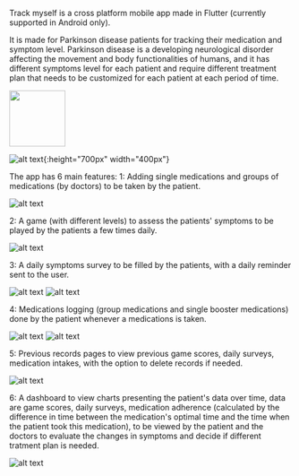 Track myself is a cross platform mobile app made in Flutter (currently supported in Android only).

It is made for Parkinson disease patients for tracking their medication and symptom level. Parkinson disease is a developing neurological disorder affecting the movement and body functionalities of humans, and it has different symptoms level for each patient and require different treatment plan that needs to be customized for each patient at each period of time.


<img src="https://github.com/FadyTawfeek/track-myself-flutter-app/blob/master/Screenshot_20210315-122856.jpg" width="100" height="100">


![alt text](https://github.com/FadyTawfeek/track-myself-flutter-app/blob/master/Screenshot_20210315-122856.jpg){:height="700px" width="400px"}


The app has 6 main features:
1: Adding single medications and groups of medications (by doctors) to be taken by the patient.


![alt text](https://github.com/FadyTawfeek/track-myself-flutter-app/blob/master/Screenshot_20210329-025043.jpg)


2: A game (with different levels) to assess the patients' symptoms to be played by the patients a few times daily.


![alt text](https://github.com/FadyTawfeek/track-myself-flutter-app/blob/master/Screenshot_20210303-195121.jpg)


3: A daily symptoms survey to be filled by the patients, with a daily reminder sent to the user.


![alt text](https://github.com/FadyTawfeek/track-myself-flutter-app/blob/master/Screenshot_20210305-001113.jpg)
![alt text](https://github.com/FadyTawfeek/track-myself-flutter-app/blob/master/Screenshot_20210304-200030_One%20UI%20Home.jpg)


4: Medications logging (group medications and single booster medications) done by the patient whenever a medications is taken.


![alt text](https://github.com/FadyTawfeek/track-myself-flutter-app/blob/master/Screenshot_20210305-001210.jpg)
![alt text](https://github.com/FadyTawfeek/track-myself-flutter-app/blob/master/Screenshot_20210305-001226.jpg)


5: Previous records pages to view previous game scores, daily surveys, medication intakes, with the option to delete records if needed.


![alt text](https://github.com/FadyTawfeek/track-myself-flutter-app/blob/master/Screenshot_20210305-133520.jpg)


6: A dashboard to view charts presenting the patient's data over time, data are game scores, daily surveys, medication adherence (calculated by the difference in time between the medication's optimal time and the time when the patient took this medication), to be viewed by the patient and the doctors to evaluate the changes in symptoms and decide if different tratment plan is needed.


![alt text](https://github.com/FadyTawfeek/track-myself-flutter-app/blob/master/screencapture-fadytawfeek-shinyapps-io-Track-Myself-2021-03-29-02_57_17.png)

